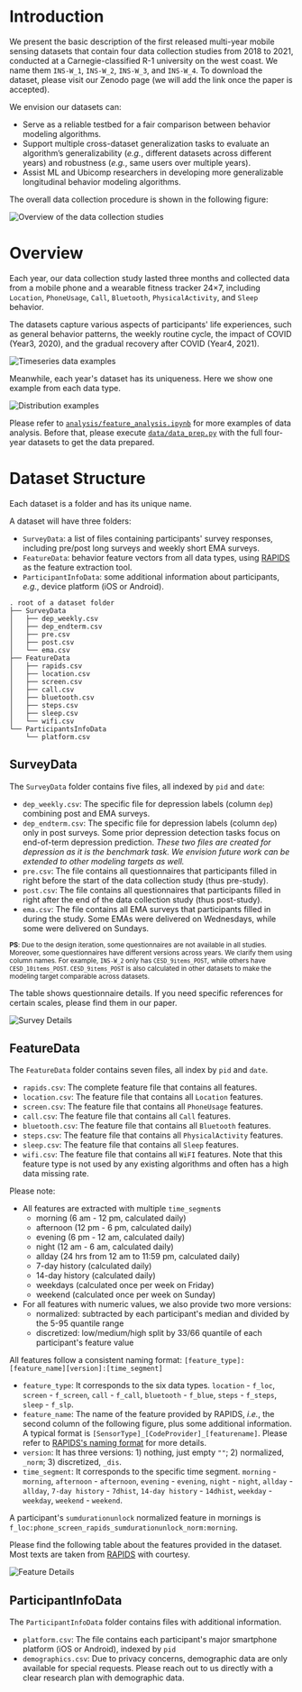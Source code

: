 # Introduction

We present the basic description of the first released multi-year mobile sensing datasets that contain four data collection studies from 2018 to 2021, conducted at a Carnegie-classified R-1 university on the west coast. We name them `INS-W_1`, `INS-W_2`, `INS-W_3`, and `INS-W_4`. To download the dataset, please visit our Zenodo page (we will add the link once the paper is accepted).

We envision our datasets can:
- Serve as a reliable testbed for a fair comparison between behavior modeling algorithms.
- Support multiple cross-dataset generalization tasks to evaluate an algorithm’s generalizability (*e.g.*, different datasets across different years) and robustness (*e.g.*, same users over multiple years).
- Assist ML and Ubicomp researchers in developing more generalizable longitudinal behavior modeling algorithms.

The overall data collection procedure is shown in the following figure:

![Overview of the data collection studies](../figures/data_collection.png)

# Overview

Each year, our data collection study lasted three months and collected data from a mobile phone and a wearable fitness tracker 24×7, including `Location`, `PhoneUsage`, `Call`, `Bluetooth`, `PhysicalActivity`, and `Sleep` behavior.

The datasets capture various aspects of participants' life experiences, such as general behavior patterns, the weekly routine cycle, the impact of COVID (Year3, 2020), and the gradual recovery after COVID (Year4, 2021).

![Timeseries data examples](../figures/timeseries_examples.png)

Meanwhile, each year's dataset has its uniqueness. Here we show one example from each data type.

![Distribution examples](../figures/distribution_examples.png)

Please refer to [`analysis/feature_analysis.ipynb`](../analysis/feature_analysis.ipynb) for more examples of data analysis. Before that, please execute [`data/data_prep.py`](../data/data_prep.py) with the full four-year datasets to get the data prepared.

# Dataset Structure

Each dataset is a folder and has its unique name.

A dataset will have three folders:
- `SurveyData`: a list of files containing participants' survey responses, including pre/post long surveys and weekly short EMA surveys.
- `FeatureData`: behavior feature vectors from all data types, using [RAPIDS](https://www.rapids.science/1.6/) as the feature extraction tool.
- `ParticipantInfoData`: some additional information about participants, *e.g.*, device platform (iOS or Android).

```
. root of a dataset folder
├── SurveyData
│   ├── dep_weekly.csv
│   ├── dep_endterm.csv
│   ├── pre.csv
│   ├── post.csv
│   └── ema.csv
├── FeatureData
│   ├── rapids.csv
│   ├── location.csv
│   ├── screen.csv
│   ├── call.csv
│   ├── bluetooth.csv
│   ├── steps.csv
│   ├── sleep.csv
│   └── wifi.csv
└── ParticipantsInfoData
    └── platform.csv
```

## SurveyData

The `SurveyData` folder contains five files, all indexed by `pid` and `date`:
- `dep_weekly.csv`: The specific file for depression labels (column `dep`) combining post and EMA surveys.
- `dep_endterm.csv`: The specific file for depression labels (column `dep`) only in post surveys. Some prior depression detection tasks focus on end-of-term depression prediction. 
*These two files are created for depression as it is the benchmark task. We envision future work can be extended to other modeling targets as well.*
- `pre.csv`: The file contains all questionnaires that participants filled in right before the start of the data collection study (thus pre-study).
- `post.csv`: The file contains all questionnaires that participants filled in right after the end of the data collection study (thus post-study).
- `ema.csv`: The file contains all EMA surveys that participants filled in during the study. Some EMAs were delivered on Wednesdays, while some were delivered on Sundays.

<sup>**PS**: Due to the design iteration, some questionnaires are not available in all studies. Moreover, some questionnaires have different versions across years. We clarify them using column names. For example, `INS-W_2` only has `CESD_9items_POST`, while others have `CESD_10items_POST`. `CESD_9items_POST` is also calculated in other datasets to make the modeling target comparable across datasets.</sup>

The table shows questionnaire details. If you need specific references for certain scales, please find them in our paper.

![Survey Details](../figures/survey_details.png)

## FeatureData

The `FeatureData` folder contains seven files, all index by `pid` and `date`.
- `rapids.csv`: The complete feature file that contains all features.
- `location.csv`: The feature file that contains all `Location` features.
- `screen.csv`: The feature file that contains all `PhoneUsage` features.
- `call.csv`: The feature file that contains all `Call` features.
- `bluetooth.csv`: The feature file that contains all `Bluetooth` features.
- `steps.csv`: The feature file that contains all `PhysicalActivity` features.
- `sleep.csv`: The feature file that contains all `Sleep` features.
- `wifi.csv`: The feature file that contains all `WiFI` features. Note that this feature type is not used by any existing algorithms and often has a high data missing rate.

Please note:
- All features are extracted with multiple `time_segment`s
  - morning (6 am - 12 pm, calculated daily)
  - afternoon (12 pm - 6 pm, calculated daily)
  - evening (6 pm - 12 am, calculated daily)
  - night (12 am - 6 am, calculated daily)
  - allday (24 hrs from 12 am to 11:59 pm, calculated daily)
  - 7-day history (calculated daily)
  - 14-day history (calculated daily)
  - weekdays (calculated once per week on Friday)
  - weekend (calculated once per week on Sunday)
- For all features with numeric values, we also provide two more versions:
  - normalized: subtracted by each participant's median and divided by the 5-95 quantile range
  - discretized: low/medium/high split by 33/66 quantile of each participant's feature value


All features follow a consistent naming format:
`[feature_type]:[feature_name][version]:[time_segment]`
- `feature_type`: It corresponds to the six data types. `location` - `f_loc`, `screen` - `f_screen`, `call` - `f_call`, `bluetooth` - `f_blue`, `steps` - `f_steps`, `sleep` - `f_slp`.
- `feature_name`: The name of the feature provided by RAPIDS, *i.e.*, the second column of the following figure, plus some additional information. A typical format is `[SensorType]_[CodeProvider]_[featurename]`. Please refer to [RAPIDS's naming format](https://www.rapids.science/1.6/features/feature-introduction/) for more details.
- `version`: It has three versions: 1) nothing, just empty `""`; 2) normalized, `_norm`; 3) discretized, `_dis`.
- `time_segment`: It corresponds to the specific time segment. `morning` - `morning`, `afternoon` - `afternoon`, `evening` - `evening`, `night` - `night`, `allday` - `allday`, `7-day history` - `7dhist`, `14-day history` - `14dhist`, `weekday` - `weekday`, `weekend` - `weekend`.

A participant's `sumdurationunlock` normalized feature in mornings is `f_loc:phone_screen_rapids_sumdurationunlock_norm:morning`.

Please find the following table about the features provided in the dataset. Most texts are taken from [RAPIDS](https://www.rapids.science/1.6/) with courtesy.

![Feature Details](../figures/feature_details.png)

## ParticipantInfoData

The `ParticipantInfoData` folder contains files with additional information.
- `platform.csv`: The file contains each participant's major smartphone platform (iOS or Android), indexed by `pid`
- `demographics.csv`: Due to privacy concerns, demographic data are only available for special requests. Please reach out to us directly with a clear research plan with demographic data.
